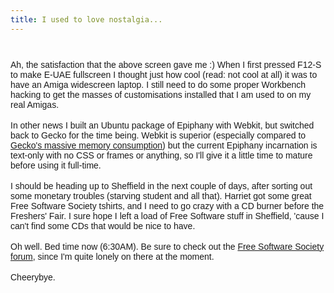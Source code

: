 ```yaml
---
title: I used to love nostalgia...
---
```

<a href="http://2.bp.blogspot.com/_6BhjMzysLTs/Ru9hYuyKzMI/AAAAAAAAABk/R52MG68TGns/s1600-h/Screenshot-E-UAE.png" style="font-family: arial;"><img alt="" border="0" id="BLOGGER_PHOTO_ID_5111411179592010946" src="http://2.bp.blogspot.com/_6BhjMzysLTs/Ru9hYuyKzMI/AAAAAAAAABk/R52MG68TGns/s400/Screenshot-E-UAE.png" style="margin: 0px auto 10px; display: block; text-align: center; cursor: pointer;" /></a><br /><span style="font-family: arial;">Ah, the satisfaction that the above screen gave me :) When I first pressed F12-S to make E-UAE fullscreen I thought just how cool (read: not cool at all) it was to have an Amiga widescreen laptop. I still need to do some proper Workbench hacking to get the masses of customisations installed that I am used to on my real Amigas.</span><br /><br /><span style="font-family: arial;">In other news I built an Ubuntu package of Epiphany with Webkit, but switched back to Gecko for the time being. Webkit is superior (especially compared to</span><a href="http://warbo.deviantart.com/art/Memory-Leaks-63193011" style="font-family: arial;"> Gecko's massive memory consumption</a><span style="font-family: arial;">) but the current Epiphany incarnation is text-only with no CSS or frames or anything, so I'll give it a little time to mature before using it full-time.</span><br /><br /><span style="font-family: arial;">I should be heading up to Sheffield in the next couple of days, after sorting out some monetary troubles (starving student and all that). Harriet got some great Free Software Society tshirts, and I need to go crazy with a CD burner before the Freshers' Fair. I sure hope I left a load of Free Software stuff in Sheffield, 'cause I can't find some CDs that would be nice to have.</span><br /><br /><span style="font-family: arial;">Oh well. Bed time now (6:30AM). Be sure to check out the </span><a href="http://freesoftwaresociety.myfreeforum.org/index.php" style="font-family: arial;">Free Software Society forum</a><span style="font-family: arial;">, since I'm quite lonely on there at the moment.</span><br /><br /><span style="font-family: arial;">Cheerybye.</span>